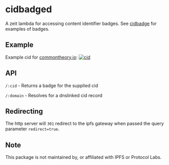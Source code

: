 # cidbadged

A zeit lambda for accessing content identifier badges. See [cidbadge](https://github.com/jchancehud/cidbadge) for examples of badges.

## Example

Example cid for [commontheory.io](https://commontheory.io): [![cid](https://cidbadged.ctheory.io/commontheory.io)](https://cidbadged.ctheory.io/commontheory.io?redirect=true)

## API

`/:cid` - Returns a badge for the supplied cid

`/:domain` - Resolves for a dnslinked cid record

## Redirecting

The http server will `301` redirect to the ipfs gateway when passed the query parameter `redirect=true`.

## Note

This package is not maintained by, or affiliated with IPFS or Protocol Labs.
